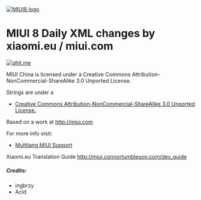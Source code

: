 [![MIUI8 logo](http://i.imgur.com/8mHvQNw.png)](https://xiaomi.eu/)

# MIUI 8 Daily XML changes by xiaomi.eu / miui.com

[![ghit.me](https://ghit.me/badge.svg?repo=ingbrzy/Xiaomi.eu-MIUIv9-XML-Compare)](https://ghit.me/repo/ingbrzy/Xiaomi.eu-MIUIv9-XML-Compare)

MIUI China is licensed under a Creative Commons Attribution-NonCommercial-ShareAlike 3.0 Unported License.

Strings are under a 
- [Creative Commons Attribution-NonCommercial-ShareAlike 3.0 Unported License.](http://creativecommons.org/licenses/by-nc-sa/3.0/)

Based on a work at http://miui.com

For more info visit:
- [Multilang MIUI Support](http://xiaomi.eu) 

Xiaomi.eu Translation Guide http://miui.connortumbleson.com/dev_guide

##### Credits:
- ingbrzy
- Acid
